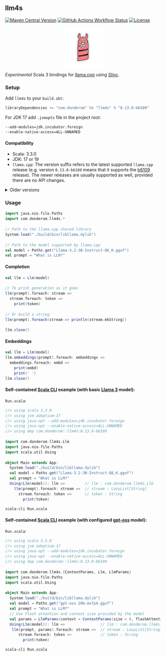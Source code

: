 ## llm4s

[![Maven Central Version](https://img.shields.io/maven-central/v/com.donderom/llm4s_3?style=flat-square&logo=scala&color=dbf1ff)](https://central.sonatype.com/artifact/com.donderom/llm4s_3)
[![GitHub Actions Workflow Status](https://img.shields.io/github/actions/workflow/status/donderom/llm4s/ci.yml?style=flat-square&logo=github&color=f1fadf)](https://github.com/donderom/llm4s/actions/workflows/ci.yml)
[![License](https://img.shields.io/badge/license-Apache%202.0-f2edff?style=flat-square)](https://github.com/donderom/llm4s/blob/main/LICENSE)

<p align="center">
<img src="logo.svg" width="128" alt="llm4s logo">
</p>

*Experimental* Scala 3 bindings for [llama.cpp](https://github.com/ggml-org/llama.cpp) using [Slinc](https://github.com/scala-interop/slinc).

### Setup

Add `llm4s` to your `build.sbt`:

```scala
libraryDependencies += "com.donderom" %% "llm4s" % "0.13.0-b6109"
```

For JDK 17 add `.jvmopts` file in the project root:

```
--add-modules=jdk.incubator.foreign
--enable-native-access=ALL-UNNAMED
```

#### Compatibility

* Scala: 3.3.0
* JDK: 17 or 19
* `llama.cpp`: The version suffix refers to the latest supported `llama.cpp` release (e.g. version `0.13.0-b6109` means that it supports the [b6109](https://github.com/ggml-org/llama.cpp/releases/tag/b6109) release). The newer releases are usually supported as well, provided there are no API changes.

<details>
  <summary>Older versions</summary>

  | llm4s |     Scala |    JDK | llama.cpp (commit hash) |
  |------:|----------:|-------:|------------------------:|
  | 0.11+ |     3.3.0 | 17, 19 |   229ffff (May 8, 2024) |
  | 0.10+ |     3.3.0 | 17, 19 |  49e7cb5 (Jul 31, 2023) |
  |  0.6+ | 3.3.0-RC3 |    --- |  49e7cb5 (Jul 31, 2023) |
  |  0.4+ | 3.3.0-RC3 |    --- |  70d26ac (Jul 23, 2023) |
  |  0.3+ | 3.3.0-RC3 |    --- |  a6803ca (Jul 14, 2023) |
  |  0.1+ | 3.3.0-RC3 | 17, 19 |  447ccbe (Jun 25, 2023) |

</details>

### Usage

```scala
import java.nio.file.Paths
import com.donderom.llm4s.*

// Path to the llama.cpp shared library
System.load("./build/bin/libllama.dylib")

// Path to the model supported by llama.cpp
val model = Paths.get("Llama-3.2-3B-Instruct-Q6_K.gguf")
val prompt = "What is LLM?"
```

#### Completion

```scala
val llm = Llm(model)

// To print generation as it goes
llm(prompt).foreach: stream =>
  stream.foreach: token =>
    print(token)

// Or build a string
llm(prompt).foreach(stream => println(stream.mkString))

llm.close()
```

#### Embeddings

```scala
val llm = Llm(model)
llm.embeddings(prompt).foreach: embeddings =>
  embeddings.foreach: embd =>
    print(embd)
    print(' ')
llm.close()
```

#### Self-contained [Scala CLI](https://scala-cli.virtuslab.org) example (with basic [Llama 3](https://huggingface.co/bartowski/Llama-3.2-3B-Instruct-GGUF) model):

`Run.scala`:
```scala
//> using scala 3.3.0
//> using jvm adoptium:17
//> using java-opt --add-modules=jdk.incubator.foreign
//> using java-opt --enable-native-access=ALL-UNNAMED
//> using dep com.donderom::llm4s:0.13.0-b6109

import com.donderom.llm4s.Llm
import java.nio.file.Paths
import scala.util.Using

object Main extends App:
  System.load("./build/bin/libllama.dylib")
  val model = Paths.get("Llama-3.2-3B-Instruct-Q6_K.gguf")
  val prompt = "What is LLM?"
  Using(Llm(model)): llm =>         // llm : com.donderom.llm4s.Llm
    llm(prompt).foreach: stream =>  // stream : LazyList[String]
      stream.foreach: token =>      // token : String
        print(token)
```

```sh
scala-cli Run.scala
```

#### Self-contained [Scala CLI](https://scala-cli.virtuslab.org) example (with configured [gpt-oss](https://huggingface.co/ggml-org/gpt-oss-20b-GGUF) model):

`Run.scala`:
```scala
//> using scala 3.3.0
//> using jvm adoptium:17
//> using java-opt --add-modules=jdk.incubator.foreign
//> using java-opt --enable-native-access=ALL-UNNAMED
//> using dep com.donderom::llm4s:0.13.0-b6109

import com.donderom.llm4s.{ContextParams, Llm, LlmParams}
import java.nio.file.Paths
import scala.util.Using

object Main extends App:
  System.load("./build/bin/libllama.dylib")
  val model = Paths.get("gpt-oss-20b-mxfp4.gguf")
  val prompt = "What is LLM?"
  // Use Flash attention and context size provided by the model
  val params = LlmParams(context = ContextParams(size = 0, flashAttention = true))
  Using(Llm(model)): llm =>                // llm : com.donderom.llm4s.Llm
   llm(prompt, params).foreach: stream =>  // stream : LazyList[String]
      stream.foreach: token =>             // token : String
        print(token)
```

```sh
scala-cli Run.scala
```
